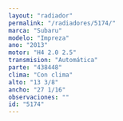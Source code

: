 ```yaml
---
layout: "radiador"
permalink: "/radiadores/5174/"
marca: "Subaru"
modelo: "Impreza"
ano: "2013"
motor: "H4 2.0 2.5"
transmision: "Automática"
parte: "438448"
clima: "Con clima"
alto: "13 3/8"
ancho: "27 1/16"
observaciones: ""
id: "5174"
---
```



